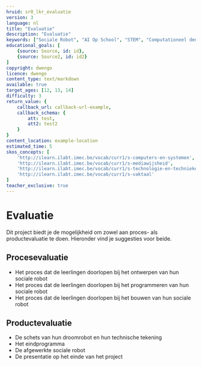 ```yaml
---
hruid: sr0_lkr_evaluatie
version: 3
language: nl
title: "Evaluatie"
description: "Evaluatie"
keywords: ["Sociale Robot", "AI Op School", "STEM", "Computationeel denken", "Grafisch programmeren"]
educational_goals: [
    {source: Source, id: id}, 
    {source: Source2, id: id2}
]
copyright: dwengo
licence: dwengo
content_type: text/markdown
available: true
target_ages: [12, 13, 14]
difficulty: 3
return_value: {
    callback_url: callback-url-example,
    callback_schema: {
        att: test,
        att2: test2
    }
}
content_location: example-location
estimated_time: 5
skos_concepts: [
    'http://ilearn.ilabt.imec.be/vocab/curr1/s-computers-en-systemen', 
    'http://ilearn.ilabt.imec.be/vocab/curr1/s-mediawijsheid', 
    'http://ilearn.ilabt.imec.be/vocab/curr1/s-technologie-en-technieken', 
    'http://ilearn.ilabt.imec.be/vocab/curr1/s-vaktaal'
]
teacher_exclusive: true
---
```


# Evaluatie

Dit project biedt je de mogelijkheid om zowel aan proces- als productevaluatie te doen. Hieronder vind je suggesties voor beide.


## Procesevaluatie

* Het proces dat de leerlingen doorlopen bij het ontwerpen van hun sociale robot
* Het proces dat de leerlingen doorlopen bij het programmeren van hun sociale robot
* Het proces dat de leerlingen doorlopen bij het bouwen van hun sociale robot


## Productevaluatie

* De schets van hun droomrobot en hun technische tekening
* Het eindprogramma
* De afgewerkte sociale robot
* De presentatie op het einde van het project